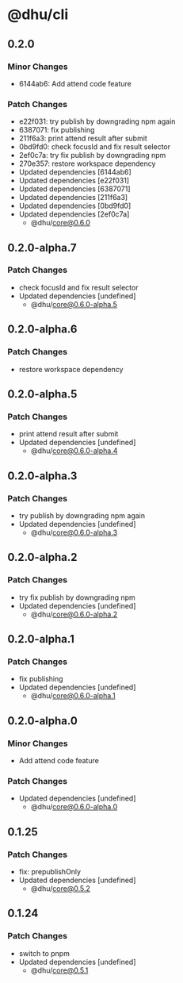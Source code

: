 # @dhu/cli

## 0.2.0

### Minor Changes

- 6144ab6: Add attend code feature

### Patch Changes

- e22f031: try publish by downgrading npm again
- 6387071: fix publishing
- 211f6a3: print attend result after submit
- 0bd9fd0: check focusId and fix result selector
- 2ef0c7a: try fix publish by downgrading npm
- 270e357: restore workspace dependency
- Updated dependencies [6144ab6]
- Updated dependencies [e22f031]
- Updated dependencies [6387071]
- Updated dependencies [211f6a3]
- Updated dependencies [0bd9fd0]
- Updated dependencies [2ef0c7a]
  - @dhu/core@0.6.0

## 0.2.0-alpha.7

### Patch Changes

- check focusId and fix result selector
- Updated dependencies [undefined]
  - @dhu/core@0.6.0-alpha.5

## 0.2.0-alpha.6

### Patch Changes

- restore workspace dependency

## 0.2.0-alpha.5

### Patch Changes

- print attend result after submit
- Updated dependencies [undefined]
  - @dhu/core@0.6.0-alpha.4

## 0.2.0-alpha.3

### Patch Changes

- try publish by downgrading npm again
- Updated dependencies [undefined]
  - @dhu/core@0.6.0-alpha.3

## 0.2.0-alpha.2

### Patch Changes

- try fix publish by downgrading npm
- Updated dependencies [undefined]
  - @dhu/core@0.6.0-alpha.2

## 0.2.0-alpha.1

### Patch Changes

- fix publishing
- Updated dependencies [undefined]
  - @dhu/core@0.6.0-alpha.1

## 0.2.0-alpha.0

### Minor Changes

- Add attend code feature

### Patch Changes

- Updated dependencies [undefined]
  - @dhu/core@0.6.0-alpha.0

## 0.1.25

### Patch Changes

- fix: prepublishOnly
- Updated dependencies [undefined]
  - @dhu/core@0.5.2

## 0.1.24

### Patch Changes

- switch to pnpm
- Updated dependencies [undefined]
  - @dhu/core@0.5.1
